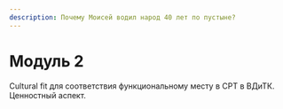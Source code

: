 ```yaml
---
description: Почему Моисей водил народ 40 лет по пустыне?
---
```


# Модуль 2

Cultural fit для соответствия функциональному месту в СРТ в ВДиТК. Ценностный аспект.&#x20;
